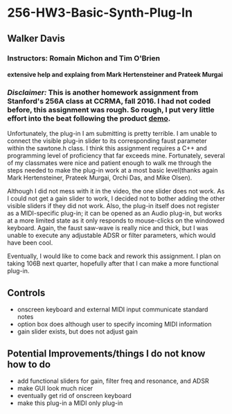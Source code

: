 # 256-HW3-Basic-Synth-Plug-In
## Walker Davis
### Instructors: Romain Michon and Tim O'Brien
#### extensive help and explaing from Mark Hertensteiner and Prateek Murgai

### *Disclaimer:*  This is another homework assignment from Stanford's 256A class at CCRMA, fall 2016.  I had not coded before, this assignment was rough.  So rough, I put very little effort into the beat following the product [demo](https://www.youtube.com/watch?v=tUZAfj_6Vvg).

Unfortunately, the plug-in I am submitting is pretty terrible.  I am unable to connect the visible plug-in slider to its corresponding faust parameter within the sawtone.h class.  I think this assignment requires a C++ and programming level of proficiency that far exceeds mine.  Fortunately, several of my classmates were nice and patient enough to walk me through the steps needed to make the plug-in work at a most basic level(thanks again Mark Hertensteiner, Prateek Murgai, Orchi Das, and Mike Olsen).  

Although I did not mess with it in the video, the one slider does not work.  As I could not get a gain slider to work, I decided not to bother adding the other visible sliders if they did not work.  Also, the plug-in itself does not register as a MIDI-specific plug-in; it can be opened as an Audio plug-in, but works at a more limited state as it only responds to mouse-clicks on the windowed keyboard.  Again, the faust saw-wave is really nice and thick, but I was unable to execute any adjustable ADSR or filter parameters, which would have been cool.  

Eventually, I would like to come back and rework this assignment.  I plan on taking 106B next quarter, hopefully after that I can make a more functional plug-in.


## Controls
* onscreen keyboard and external MIDI input communicate standard notes
* option box does although user to specify incoming MIDI information
* gain slider exists, but does not adjust gain



## Potential Improvements/things I do not know how to do
* add functional sliders for gain, filter freq and resonance, and ADSR
* make GUI look much nicer
* eventually get rid of onscreen keyboard
* make this plug-in a MIDI only plug-in

